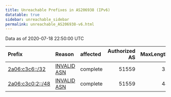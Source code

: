 ```yaml
---
title: Unreachable Prefixes in AS206938 (IPv6)
datatable: true
sidebar: unreachable_sidebar
permalink: unreachable_AS206938-v6.html
---
```


Data as of 2020-07-18 22:50:00 UTC


<div class="datatable-begin"></div>

| Prefix                                                     | Reason                                                                                                   | affected   |   Authorized AS |   MaxLength | Anchor                                         |   unreachable /48s |
|:-----------------------------------------------------------|:---------------------------------------------------------------------------------------------------------|:-----------|----------------:|------------:|:-----------------------------------------------|-------------------:|
| [2a06:c3c6::/32](https://stat.ripe.net/2a06:c3c6::/32)     | [INVALID ASN](https://rpki-validator.ripe.net/announcement-preview?asn=AS206938&prefix=2a06:c3c6::/32)   | complete   |           51559 |          32 | [RIPE](unreachable_RIPE_NCC_RPKI_Root-v6.html) |              65536 |
| [2a06:c3c0:2::/48](https://stat.ripe.net/2a06:c3c0:2::/48) | [INVALID ASN](https://rpki-validator.ripe.net/announcement-preview?asn=AS206938&prefix=2a06:c3c0:2::/48) | complete   |           51559 |          48 | [RIPE](unreachable_RIPE_NCC_RPKI_Root-v6.html) |                  1 |

<div class="datatable-end"></div>